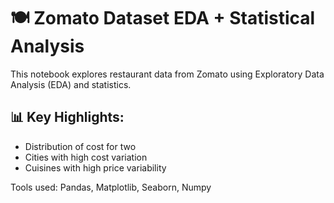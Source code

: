 # 🍽️ Zomato Dataset EDA + Statistical Analysis

This notebook explores restaurant data from Zomato using Exploratory Data Analysis (EDA) and statistics.

## 📊 Key Highlights:
- Distribution of cost for two
- Cities with high cost variation
- Cuisines with high price variability


Tools used: Pandas, Matplotlib, Seaborn, Numpy

